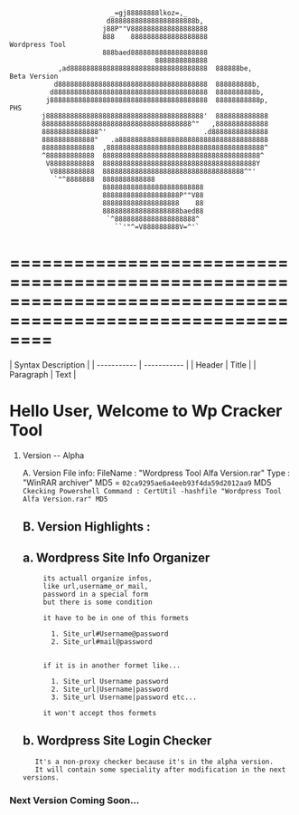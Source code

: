                              _=gj88888888lkoz=,_                                                                        
                            d888888888888888888888b,                                                                    
                           j88P""V8888888888888888888                                                                   
                           888    8888888888888888888                                Wordpress Tool                     
                           888baed8888888888888888888                                                                   
                                        8888888888888                                                                   
                ,ad8888888888888888888888888888888888  888888be,                     Beta Version                       
               d8888888888888888888888888888888888888  888888888b,                                                      
              d88888888888888888888888888888888888888  8888888888b,                                                     
             j888888888888888888888888888888888888888  88888888888p,                 PHS                                
            j888888888888888888888888888888888888888'  8888888888888                                                    
            8888888888888888888888888888888888888^"   ,8888888888888                                                    
            88888888888888^'                        .d88888888888888                                                    
            8888888888888"   .a8888888888888888888888888888888888888                                                    
            8888888888888  ,888888888888888888888888888888888888888^                                                    
            ^888888888888  888888888888888888888888888888888888888^                                                     
             V88888888888  88888888888888888888888888888888888888Y                                                      
              V8888888888  88888888888888888888888888888888888^"'                                                       
               `"^8888888  8888888888888                                                                                
                           8888888888888888888888888                                                                    
                           8888888888888888888P""V88                                                                    
                           8888888888888888888    88                                                                    
                           8888888888888888888baed88                                                                    
                            `^88888888888888888888^                                                                     
                              ``'"^=V888888888V=^'`                                                                     
                                                                                                            
============================================================================================================
============================================================================================================

| Syntax  Description |
| ----------- | ----------- |
| Header | Title |
| Paragraph | Text |


# Hello User, Welcome to Wp Cracker Tool

1. Version -- Alpha

   A. Version File info:
        FileName : "Wordpress Tool Alfa Version.rar"
        Type : "WinRAR archiver"
        MD5 = `02ca9295ae6a4eeb93f4da59d2012aa9`
        MD5 `Ckecking Powershell Command : CertUtil -hashfile "Wordpress Tool Alfa Version.rar" MD5`

   B. Version Highlights :
      ---
      a. Wordpress Site Info Organizer
      ---
            its actuall organize infos, 
            like url,username_or_mail, 
            password in a special form
            but there is some condition

            it have to be in one of this formets

              1. Site_url#Username@password
              2. Site_url#mail@password
            

            if it is in another formet like...

              1. Site_url Username password
              2. Site_url|Username|password
              3. Site_url Username|password etc...

            it won't accept thos formets

      b. Wordpress Site Login Checker
      ----------------------------
          It's a non-proxy checker because it's in the alpha version. 
          It will contain some speciality after modification in the next versions.

### Next Version Coming Soon...
